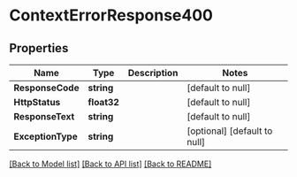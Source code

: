 # ContextErrorResponse400

## Properties
Name | Type | Description | Notes
------------ | ------------- | ------------- | -------------
**ResponseCode** | **string** |  | [default to null]
**HttpStatus** | **float32** |  | [default to null]
**ResponseText** | **string** |  | [default to null]
**ExceptionType** | **string** |  | [optional] [default to null]

[[Back to Model list]](../README.md#documentation-for-models) [[Back to API list]](../README.md#documentation-for-api-endpoints) [[Back to README]](../README.md)


